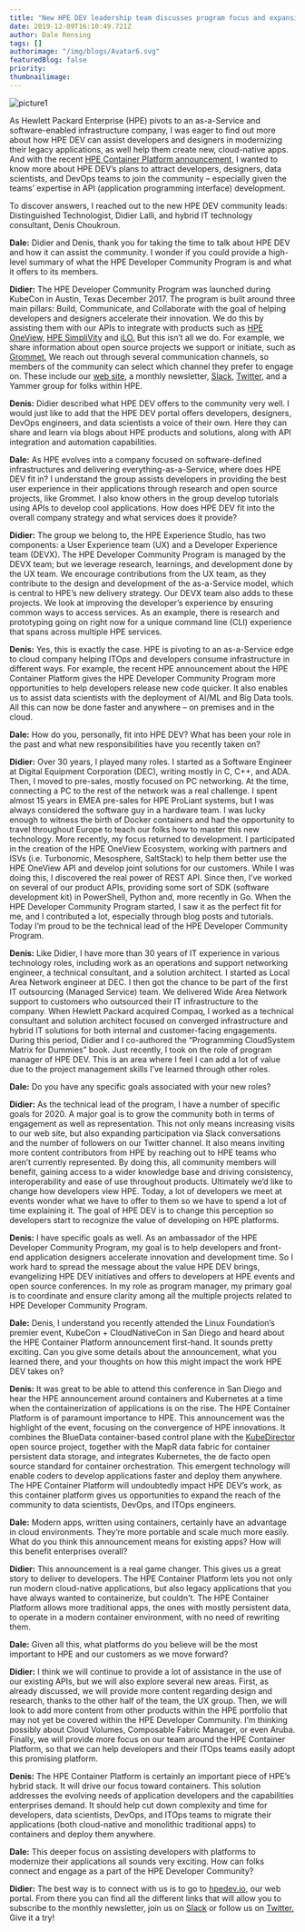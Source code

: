 ```yaml
---
title: "New HPE DEV leadership team discusses program focus and expansion"
date: 2019-12-09T16:10:49.721Z
author: Dale Rensing 
tags: []
authorimage: "/img/blogs/Avatar6.svg"
featuredBlog: false
priority:
thumbnailimage:
---
```

![picture1](https://hpe-developer-portal.s3.amazonaws.com/uploads/media/2019/10/picture1-1575907933380.png)

As Hewlett Packard Enterprise (HPE) pivots to an as-a-Service and software-enabled infrastructure company, I was eager to find out more about how HPE DEV can assist developers and designers in modernizing their legacy applications, as well help them create new, cloud-native apps. And with the recent [HPE Container Platform announcement,](https://www.hpe.com/us/en/newsroom/press-release/2019/11/Hewlett-Packard-Enterprise-introduces-Kubernetes-based-platform-for-bare-metal-and-edge-to-cloud-deployments.html) I wanted to know more about HPE DEV’s plans to attract developers, designers, data scientists, and DevOps teams to join the community – especially given the teams’ expertise in API (application programming interface) development.

To discover answers, I reached out to the new HPE DEV community leads: Distinguished Technologist, Didier Lalli, and hybrid IT technology consultant, Denis Choukroun.

__Dale:__ Didier and Denis, thank you for taking the time to talk about HPE DEV and how it can assist the community. I wonder if you could provide a high-level summary of what the HPE Developer Community Program is and what it offers to its members.

__Didier:__ The HPE Developer Community Program was launched during KubeCon in Austin, Texas December 2017. The program is built around three main pillars: Build, Communicate, and Collaborate with the goal of helping developers and designers accelerate their innovation. We do this by assisting them with our APIs to integrate with products such as [HPE OneView,](https://developer.hpe.com/platform/hpe-oneview/home) [HPE SimpliVity](https://developer.hpe.com/platform/hpe-simplivity/home) and [iLO.](https://developer.hpe.com/platform/ilo-restful-api/home) But this isn’t all we do. For example, we share information about open source projects we support or initiate, such as [Grommet.](https://developer.hpe.com/platform/grommet/home) We reach out through several communication channels, so members of the community can select which channel they prefer to engage on. These include our [web site](https://developer.hpe.com/), a monthly newsletter, [Slack](https://slack.hpedev.io/), [Twitter,](https://twitter.com/hpe_devcom?lang=en) and a Yammer group for folks within HPE.

__Denis:__ Didier described what HPE DEV offers to the community very well. I would just like to add that the HPE DEV portal offers developers, designers, DevOps engineers, and data scientists a voice of their own. Here they can share and learn via blogs about HPE products and solutions, along with API integration and automation capabilities. 

__Dale:__ As HPE evolves into a company focused on software-defined infrastructures and delivering everything-as-a-Service, where does HPE DEV fit in? I understand the group assists developers in providing the best user experience in their applications through research and open source projects, like Grommet. I also know others in the group develop tutorials using APIs to develop cool applications. How does HPE DEV fit into the overall company strategy and what services does it provide?

__Didier:__ The group we belong to, the HPE Experience Studio, has two components: a User Experience team (UX) and a Developer Experience team (DEVX). The HPE Developer Community Program is managed by the DEVX team; but we leverage research, learnings, and development done by the UX team. We encourage contributions from the UX team, as they contribute to the design and development of the as-a-Service model, which is central to HPE’s new delivery strategy. Our DEVX team also adds to these projects. We look at improving the developer’s experience by ensuring common ways to access services. As an example, there is research and prototyping going on right now for a unique command line (CLI) experience that spans across multiple HPE services. 

__Denis:__ Yes, this is exactly the case. HPE is pivoting to an as-a-Service edge to cloud company helping ITOps and developers consume infrastructure in different ways. For example, the recent HPE announcement about the HPE Container Platform gives the HPE Developer Community Program more opportunities to help developers release new code quicker. It also enables us to assist data scientists with the deployment of AI/ML and Big Data tools. All this can now be done faster and anywhere – on premises and in the cloud.    

__Dale:__ How do you, personally, fit into HPE DEV? What has been your role in the past and what new responsibilities have you recently taken on?

__Didier:__ Over 30 years, I played many roles. I started as a Software Engineer at Digital Equipment Corporation (DEC), writing mostly in C, C++, and ADA. Then, I moved to pre-sales, mostly focused on PC networking. At the time, connecting a PC to the rest of the network was a real challenge. I spent almost 15 years in EMEA pre-sales for HPE ProLiant systems, but I was always considered the software guy in a hardware team. I was lucky enough to witness the birth of Docker containers and had the opportunity to travel throughout Europe to teach our folks how to master this new technology. More recently, my focus returned to development. I participated in the creation of the HPE OneView Ecosystem, working with partners and ISVs (i.e. Turbonomic, Mesosphere, SaltStack) to help them better use the HPE OneView API and develop joint solutions for our customers. While I was doing this, I discovered the real power of REST API. Since then, I’ve worked on several of our product APIs, providing some sort of SDK (software development kit) in PowerShell, Python and, more recently in Go. When the HPE Developer Community Program started, I saw it as the perfect fit for me, and I contributed a lot, especially through blog posts and tutorials. Today I’m proud to be the technical lead of the HPE Developer Community Program.

__Denis:__ Like Didier, I have more than 30 years of IT experience in various technology roles, including work as an operations and support networking engineer, a technical consultant, and a solution architect. I started as Local Area Network engineer at DEC. I then got the chance to be part of the first IT outsourcing (Managed Service) team. We delivered Wide Area Network support to customers who outsourced their IT infrastructure to the company. When Hewlett Packard acquired Compaq, I worked as a technical consultant and solution architect focused on converged infrastructure and hybrid IT solutions for both internal and customer-facing engagements. During this period, Didier and I co-authored the “Programming CloudSystem Matrix for Dummies” book. Just recently, I took on the role of program manager of HPE DEV. This is an area where I feel I can add a lot of value due to the project management skills I’ve learned through other roles.

__Dale:__ Do you have any specific goals associated with your new roles?

__Didier:__ As the technical lead of the program, I have a number of specific goals for 2020. A major goal is to grow the community both in terms of engagement as well as representation. This not only means increasing visits to our web site, but also expanding participation via Slack conversations and the number of followers on our Twitter  channel. It also means inviting more content contributors from HPE by reaching out to HPE teams who aren’t currently represented. By doing this, all community members will benefit, gaining access to a wider knowledge base and driving consistency, interoperability and ease of use throughout products. Ultimately we’d like to change how developers view HPE. Today, a lot of developers we meet at events wonder what we have to offer to them so we have to spend a lot of time explaining it. The goal of HPE DEV is to change this perception so developers start to recognize the value of developing on HPE platforms.

__Denis:__ I have specific goals as well. As an ambassador of the HPE Developer Community Program, my goal is to help developers and front-end application designers accelerate innovation and development time. So I work hard to spread the message about the value HPE DEV brings, evangelizing HPE DEV initiatives and offers to developers at HPE events and open source conferences.  In my role as program manager, my primary goal is to coordinate and ensure clarity among all the multiple projects related to HPE Developer Community Program. 

__Dale:__ Denis, I understand you recently attended the Linux Foundation’s premier event, KubeCon + CloudNativeCon in San Diego and heard about the HPE Container Platform announcement first-hand. It sounds pretty exciting. Can you give some details about the announcement, what you learned there, and your thoughts on how this might impact the work HPE DEV takes on? 

__Denis:__ It was great to be able to attend this conference in San Diego and hear the HPE announcement around containers and Kubernetes at a time when the containerization of applications is on the rise. The HPE Container Platform is of paramount importance to HPE. This announcement was the highlight of the event, focusing on the convergence of HPE innovations. It combines the BlueData container-based control plane with the [KubeDirector](https://developer.hpe.com/blog/kubedirector-the-easy-way-to-run-complex-stateful-applications-on-kubern) open source project, together with the MapR data fabric for container persistent data storage, and integrates Kubernetes, the de facto open source standard for container orchestration. This emergent technology will enable coders to develop applications faster and deploy them anywhere. The HPE Container Platform will undoubtedly impact HPE DEV’s work, as this container platform gives us opportunities to expand the reach of the community to data scientists, DevOps, and ITOps engineers. 

__Dale:__ Modern apps, written using containers, certainly have an advantage in cloud environments. They’re more portable and scale much more easily. What do you think this announcement means for existing apps? How will this benefit enterprises overall? 

__Didier:__ This announcement is a real game changer. This gives us a great story to deliver to developers. The HPE Container Platform lets you not only run modern cloud-native applications, but also legacy applications that you have always wanted to containerize, but couldn't. The HPE Container Platform allows more traditional apps, the ones with mostly persistent data, to operate in a modern container environment, with no need of rewriting them.  

__Dale:__ Given all this, what platforms do you believe will be the most important to HPE and our customers as we move forward?

__Didier:__ I think we will continue to provide a lot of assistance in the use of our existing APIs, but we will also explore several new areas. First, as already discussed, we will provide more content regarding design and research, thanks to the other half of the team, the UX group. Then, we will look to add more content from other products within the HPE portfolio that may not yet be covered within the HPE Developer Community. I’m thinking possibly about Cloud Volumes, Composable Fabric Manager, or even Aruba. Finally, we will provide more focus on our team around the HPE Container Platform, so that we can help developers and their ITOps teams easily adopt this promising platform.

__Denis:__ The HPE Container Platform is certainly an important piece of HPE’s hybrid stack. It will drive our focus toward containers. This solution addresses the evolving needs of application developers and the capabilities enterprises demand. It should help cut down complexity and time for developers, data scientists, DevOps, and ITOps teams to migrate their applications (both cloud-native and monolithic traditional apps) to containers and deploy them anywhere.      

__Dale:__ This deeper focus on assisting developers with platforms to modernize their applications all sounds very exciting. How can folks connect and engage as a part of the HPE Developer Community? 

__Didier:__ The best way is to connect with us is to go to [hpedev.io,](https://developer.hpe.com/) our web portal. From there you can find all the different links that will allow you to subscribe to the monthly newsletter, join us on [Slack](https://slack.hpedev.io/) or follow us on [Twitter.](https://twitter.com/hpe_devcom?lang=en) Give it a try! 
